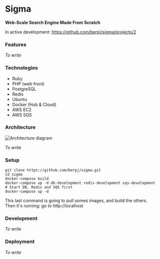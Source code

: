 # Sigma

**Web-Scale Search Engine Made From Scratch**

In active development: https://github.com/berpj/sigma/projects/2

### Features

*To write*

### Technologies

- Ruby
- PHP (web front)
- PostgreSQL
- Redis
- Ubuntu
- Docker (Hub & Cloud)
- AWS EC2
- AWS SQS


### Architecture

![Architecture diagram](http://i.imgur.com/YuVDXIP.png)

*To write*


### Setup

    git clone https://github.com/berpj/sigma.git
    cd sigma
    docker-compose build
    docker-compose up -d db-development redis-development sqs-development # Start DB, Redis and SQS first
    docker-compose up -d

This last command is going to pull somes images, and build the others. Then it's running: go to http://localhost


### Development

*To write*


### Deployment

*To write*
